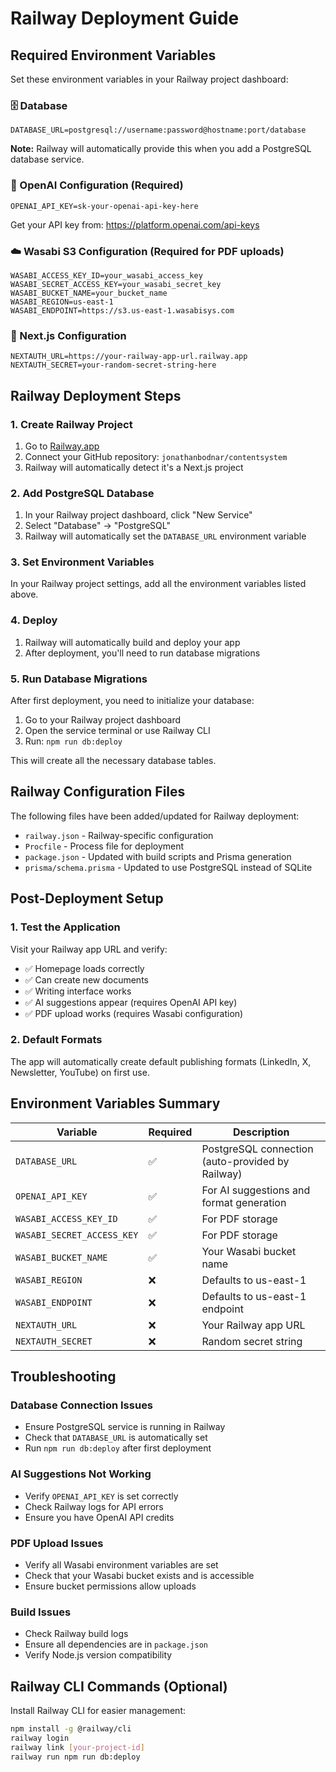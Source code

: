 # Railway Deployment Guide

## Required Environment Variables

Set these environment variables in your Railway project dashboard:

### 🗄️ Database
```
DATABASE_URL=postgresql://username:password@hostname:port/database
```
**Note:** Railway will automatically provide this when you add a PostgreSQL database service.

### 🤖 OpenAI Configuration (Required)
```
OPENAI_API_KEY=sk-your-openai-api-key-here
```
Get your API key from: https://platform.openai.com/api-keys

### ☁️ Wasabi S3 Configuration (Required for PDF uploads)
```
WASABI_ACCESS_KEY_ID=your_wasabi_access_key
WASABI_SECRET_ACCESS_KEY=your_wasabi_secret_key
WASABI_BUCKET_NAME=your_bucket_name
WASABI_REGION=us-east-1
WASABI_ENDPOINT=https://s3.us-east-1.wasabisys.com
```

### 🔐 Next.js Configuration
```
NEXTAUTH_URL=https://your-railway-app-url.railway.app
NEXTAUTH_SECRET=your-random-secret-string-here
```

## Railway Deployment Steps

### 1. Create Railway Project
1. Go to [Railway.app](https://railway.app)
2. Connect your GitHub repository: `jonathanbodnar/contentsystem`
3. Railway will automatically detect it's a Next.js project

### 2. Add PostgreSQL Database
1. In your Railway project dashboard, click "New Service"
2. Select "Database" → "PostgreSQL"
3. Railway will automatically set the `DATABASE_URL` environment variable

### 3. Set Environment Variables
In your Railway project settings, add all the environment variables listed above.

### 4. Deploy
1. Railway will automatically build and deploy your app
2. After deployment, you'll need to run database migrations

### 5. Run Database Migrations
After first deployment, you need to initialize your database:

1. Go to your Railway project dashboard
2. Open the service terminal or use Railway CLI
3. Run: `npm run db:deploy`

This will create all the necessary database tables.

## Railway Configuration Files

The following files have been added/updated for Railway deployment:

- `railway.json` - Railway-specific configuration
- `Procfile` - Process file for deployment
- `package.json` - Updated with build scripts and Prisma generation
- `prisma/schema.prisma` - Updated to use PostgreSQL instead of SQLite

## Post-Deployment Setup

### 1. Test the Application
Visit your Railway app URL and verify:
- ✅ Homepage loads correctly
- ✅ Can create new documents
- ✅ Writing interface works
- ✅ AI suggestions appear (requires OpenAI API key)
- ✅ PDF upload works (requires Wasabi configuration)

### 2. Default Formats
The app will automatically create default publishing formats (LinkedIn, X, Newsletter, YouTube) on first use.

## Environment Variables Summary

| Variable | Required | Description |
|----------|----------|-------------|
| `DATABASE_URL` | ✅ | PostgreSQL connection (auto-provided by Railway) |
| `OPENAI_API_KEY` | ✅ | For AI suggestions and format generation |
| `WASABI_ACCESS_KEY_ID` | ✅ | For PDF storage |
| `WASABI_SECRET_ACCESS_KEY` | ✅ | For PDF storage |
| `WASABI_BUCKET_NAME` | ✅ | Your Wasabi bucket name |
| `WASABI_REGION` | ❌ | Defaults to us-east-1 |
| `WASABI_ENDPOINT` | ❌ | Defaults to us-east-1 endpoint |
| `NEXTAUTH_URL` | ❌ | Your Railway app URL |
| `NEXTAUTH_SECRET` | ❌ | Random secret string |

## Troubleshooting

### Database Connection Issues
- Ensure PostgreSQL service is running in Railway
- Check that `DATABASE_URL` is automatically set
- Run `npm run db:deploy` after first deployment

### AI Suggestions Not Working
- Verify `OPENAI_API_KEY` is set correctly
- Check Railway logs for API errors
- Ensure you have OpenAI API credits

### PDF Upload Issues
- Verify all Wasabi environment variables are set
- Check that your Wasabi bucket exists and is accessible
- Ensure bucket permissions allow uploads

### Build Issues
- Check Railway build logs
- Ensure all dependencies are in `package.json`
- Verify Node.js version compatibility

## Railway CLI Commands (Optional)

Install Railway CLI for easier management:
```bash
npm install -g @railway/cli
railway login
railway link [your-project-id]
railway run npm run db:deploy
```
